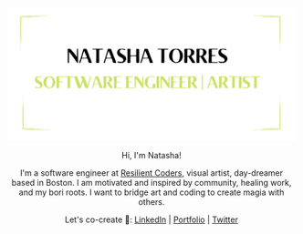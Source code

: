 

<img src="https://github.com/natashatorres/natashatorres/blob/main/githubanner.png?raw=true" alt="banner that reads Natasha Torres, Software Engineer | Visual Artist">
<p align="center">Hi, I'm Natasha!</p>
<p align="center"> I'm a software engineer at <a href="http://www.resilientcoders.org">Resilient Coders</a>, visual artist, day-dreamer based in Boston. I am motivated and inspired by community, healing work, and my bori roots. I want to bridge art and coding to create magia with others.</p>

<p align="center">Let's co-create 🔮: <a href="https://www.linkedin.com/in/natasha-torres">LinkedIn</a> | <a href="https://natashatorres.netlify.app">Portfolio</a> | <a href="https://www.twitter.com/torrestash">Twitter</a></p>



<!---
natashatorres/natashatorres is a ✨ special ✨ repository because its `README.md` (this file) appears on your GitHub profile.
You can click the Preview link to take a look at your changes.
--->

